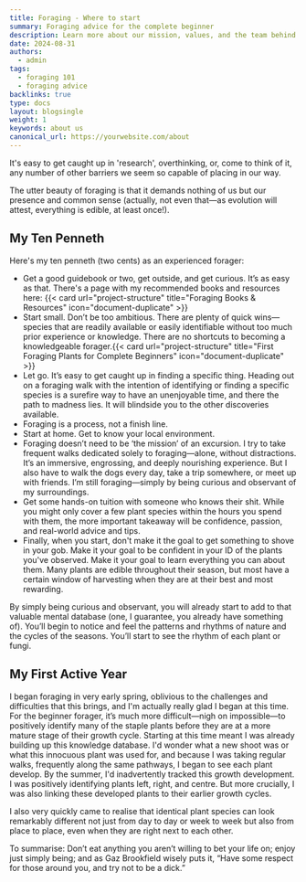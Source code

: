 ```yaml
---
title: Foraging - Where to start
summary: Foraging advice for the complete beginner
description: Learn more about our mission, values, and the team behind our company.
date: 2024-08-31
authors:
  - admin
tags:
  - foraging 101
  - foraging advice
backlinks: true
type: docs
layout: blogsingle
weight: 1
keywords: about us 
canonical_url: https://yourwebsite.com/about
---
```


It's easy to get caught up in 'research', overthinking, or, come to think of it, any number of other barriers we seem so capable of placing in our way.

The utter beauty of foraging is that it demands nothing of us but our presence and common sense (actually, not even that—as evolution will attest, everything is edible, at least once!).

## My Ten Penneth

Here's my ten penneth (two cents) as an experienced forager:

- Get a good guidebook or two, get outside, and get curious. It’s as easy as that. There's a page with my recommended books and resources here: {{< card url="project-structure" title="Foraging Books & Resources" icon="document-duplicate" >}}
- Start small. Don’t be too ambitious. There are plenty of quick wins—species that are readily available or easily identifiable without too much prior experience or knowledge. There are no shortcuts to becoming a knowledgeable forager.{{< card url="project-structure" title="First Foraging Plants for Complete Beginners" icon="document-duplicate" >}}
- Let go. It’s easy to get caught up in finding a specific thing. Heading out on a foraging walk with the intention of identifying or finding a specific species is a surefire way to have an unenjoyable time, and there the path to madness lies. It will blindside you to the other discoveries available.
- Foraging is a process, not a finish line.
- Start at home. Get to know your local environment.
- Foraging doesn’t need to be ‘the mission’ of an excursion. I try to take frequent walks dedicated solely to foraging—alone, without distractions. It’s an immersive, engrossing, and deeply nourishing experience. But I also have to walk the dogs every day, take a trip somewhere, or meet up with friends. I’m still foraging—simply by being curious and observant of my surroundings.
- Get some hands-on tuition with someone who knows their shit. While you might only cover a few plant species within the hours you spend with them, the more important takeaway will be confidence, passion, and real-world advice and tips.
- Finally, when you start, don't make it the goal to get something to shove in your gob. Make it your goal to be confident in your ID of the plants you've observed. Make it your goal to learn everything you can about them. Many plants are edible throughout their season, but most have a certain window of harvesting when they are at their best and most rewarding.

By simply being curious and observant, you will already start to add to that valuable mental database (one, I guarantee, you already have something of). You’ll begin to notice and feel the patterns and rhythms of nature and the cycles of the seasons. You’ll start to see the rhythm of each plant or fungi.

## My First Active Year

I began foraging in very early spring, oblivious to the challenges and difficulties that this brings, and I'm actually really glad I began at this time. For the beginner forager, it’s much more difficult—nigh on impossible—to positively identify many of the staple plants before they are at a more mature stage of their growth cycle. Starting at this time meant I was already building up this knowledge database. I'd wonder what a new shoot was or what this innocuous plant was used for, and because I was taking regular walks, frequently along the same pathways, I began to see each plant develop. By the summer, I'd inadvertently tracked this growth development. I was positively identifying plants left, right, and centre. But more crucially, I was also linking these developed plants to their earlier growth cycles.

I also very quickly came to realise that identical plant species can look remarkably different not just from day to day or week to week but also from place to place, even when they are right next to each other.

To summarise: Don’t eat anything you aren’t willing to bet your life on; enjoy just simply being; and as Gaz Brookfield wisely puts it, “Have some respect for those around you, and try not to be a dick.”